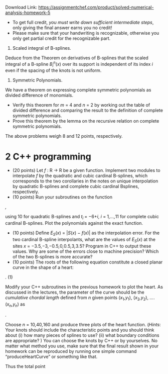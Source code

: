 Download Link: https://assignmentchef.com/product/solved-numerical-analysis-homework-5
<br>



<ul>

 <li>To get full credit, <em>you must write down sufficient intermediate steps</em>, only giving the final answer earns you no credit!</li>

 <li>Please make sure that your handwriting is recognizable, otherwise you only get partial credit for the recognizable part.</li>

</ul>

<ol>

 <li>Scaled integral of B-splines.</li>

</ol>

Deduce from the Theorem on derivatives of B-splines that the scaled integral of a B-spline <em>B<sub>i</sub><sup>n</sup></em>(<em>x</em>) over its support is independent of its index <em>i </em>even if the spacing of the knots is not uniform.

<ol>

 <li>Symmetric Polynomials.</li>

</ol>

We have a theorem on expressing complete symmetric polynomials as divided difference of monomials.

<ul>

 <li>Verify this theorem for <em>m </em>= 4 and <em>n </em>= 2 by working out the table of divided difference and comparing the result to the definition of complete symmetric polynomials.</li>

 <li>Prove this theorem by the lemma on the recursive relation on complete symmetric polynomials.</li>

</ul>

The above problems weigh 8 and 12 points, respectively.

<h1>2           C++ programming</h1>

<ul>

 <li>(20 points) Let <em>f </em>: R → R be a given function. Implement two modules to interpolate <em>f </em>by the quadratic and cubic cardinal B-splines, which corresponds to the two corollaries in the notes on unique interpolation by quadratic B-splines and complete cubic cardinal Bsplines, respectively.</li>

 <li>(10 points) Run your subroutines on the function</li>

</ul>

<em>,</em>

using 10 for quadratic B-splines and <em>t<sub>i </sub></em>= −6+<em>i</em>, <em>i </em>= 1<em>,…,</em>11 for complete cubic cardinal B-splines. Plot the polynomials against the exact function.

<ul>

 <li>(10 points) Define <em>E<sub>S</sub></em>(<em>x</em>) = |<em>S</em>(<em>x</em>) − <em>f</em>(<em>x</em>)| as the interpolation error. For the two cardinal B-spline interpolants, what are the values of <em>E<sub>S</sub></em>(<em>x</em>) at the sites <em>x </em>= −3<em>.</em>5<em>,</em>−3<em>,</em>−0<em>.</em>5<em>,</em>0<em>,</em>0<em>.</em>5<em>,</em>3<em>,</em>3<em>.</em>5? Program in C++ to output these values. Why are some of the errors close to machine precision? Which of the two B-splines is more accurate?</li>

 <li>(10 points) The roots of the following equation constitute a closed planar curve in the shape of a heart:</li>

</ul>

<em>.                      </em>(1)

Modify your C++ subroutines in the previous homework to plot the heart. As discussed in the lectures, the parameter of the curve should be the <em>cumulative chordal length </em>defined from <em>n </em>given points (<em>x</em><sub>1</sub><em>,y</em><sub>1</sub>), (<em>x</em><sub>2</sub><em>,y</em><sub>2</sub>), <em>…</em>. (<em>x<sub>n</sub>,y<sub>n</sub></em>) as

<em>.</em>

Choose <em>n </em>= 10<em>,</em>40<em>,</em>160 and produce three plots of the heart function. (<em>Hints</em>: Your knots should include the characteristic points and you should think about (i) how many pieces of splines to use? (ii) what boundary conditions are appropriate? ) You can choose the knots by C++ or by yourselves. No matter what method you use, make sure that the final result shown in your homework can be reproduced by running one simple command “produceHeartCurve” or something like that.

Thus the total point